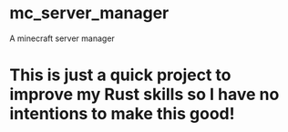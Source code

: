 # mc_server_manager
A minecraft server manager

# This is just a quick project to improve my Rust skills so I have no intentions to make this good!
